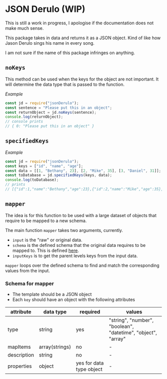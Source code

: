 # JSON Derulo (WIP)

This is still a work in progress, I apologise if the documentation does not make much sense.

This package takes in data and returns it as a JSON object. Kind of like how Jason Derulo sings his name in every song.

I am not sure if the name of this package infringes on anything.

## `noKeys`
This method can be used when the keys for the object are not important. It will determine the data type that is passed to the function.

*Example*
```javascript
const jd = require("jsonDerulo");
const sentence = "Please put this in an object";
const returnObject = jd.noKeys(sentence);
console.log(returnObject);
// console prints 
// { 0: "Please put this in an object" }
```

## `specifiedKeys`
*Example*
```javascript
const jd = require("jsonDerulo");
const keys = ["id", "name", "age"];
const data = [[1, "Bethany", 23], [2, "Mike", 35], [3, "Daniel", 31]];
const toDatabase = jd.specifiedKeys(keys, data);
console.log(toDatabase);
// prints
// [{"id":1,"name":"Bethany","age":23},{"id":2,"name":"Mike","age":35},{"id":3,"name":"Daniel","age":31}]
```

## `mapper`
The idea is for this function to be used with a large dataset of objects that require to be mapped to a new schema.

The main function `mapper` takes two arguments, currently.
* `input` is the "raw" or original data.
* `schema` is the defined schema that the original data requires to be mapped to. This is defined [here](#schema-for-mapper).
* `inputKeys` is to get the parent levels keys from the input data.

`mapper` loops over the defined schema to find and match the corresponding values from the input.

### Schema for mapper
* The template should be a JSON object
* Each `key` should have an object with the following attributes

| attribute | data type | required | values |
| --------- | --------- | -------- | ------ |
| type | string | yes | "string", "number", "boolean", "datetime", "object", "array" |
| mapItems | array(strings) | no | - |
| description | string | no | - |
| properties | object | yes for data type object | - |
